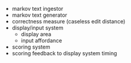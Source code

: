 - markov text ingestor
- markov text generator
- correctness measure (caseless edit distance)
- display/input system
  - display area
  - input affordance
- scoring system
- scoring feedback to display system timing
